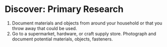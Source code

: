 # Discover: Primary Research
1. Document materials and objects from around your household or that you throw away that could be used. 
2. Go to a supermarket, hardware, or craft supply store. Photograph and document potential materials, objects, fasteners.